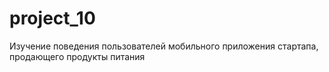 # project_10
Изучение поведения пользователей мобильного приложения стартапа, продающего продукты питания
